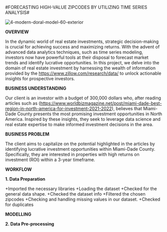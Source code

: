 #FORECASTING HIGH-VALUE ZIPCODES BY UTILIZING TIME SERIES ANALYSIS#

![4-modern-doral-model-60-exterior](https://github.com/Saoke1219/zillow_forecast/assets/144773775/98f6ad7f-58cc-4f42-9e3b-46ee27b37bbe)

**OVERVIEW**


In the dynamic world of real estate investments, strategic decision-making is crucial for achieving success and maximizing returns. With the advent of advanced data analytics techniques, such as time series modeling, investors now have powerful tools at their disposal to forecast market trends and identify lucrative opportunities. In this project, we delve into the domain of real estate investment by harnessing the wealth of information provided by the https://www.zillow.com/research/data/ to unlock actionable insights for prospective investors.

**BUSINESS UNDERSTANDING**


Our client is an investor with a budget of 300,000 dollars who, after reading articles such as (https://www.worldbizmagazine.net/post/miami-dade-best-region-in-north-america-for-investment-2021-2022), believes that Miami-Dade County presents the most promising investment opportunities in North America. Inspired by these insights, they seek to leverage data science and real estate expertise to make informed investment decisions in the area.

**BUSINESS PROBLEM**


The client aims to capitalize on the potential highlighted in the articles by identifying lucrative investment opportunities within Miami-Dade County. Specifically, they are interested in properties with high returns on investment (ROI) within a 3-year timeframe.

**WORKFLOW**

**1. Data Preparation**

+Imported the necessary libraries
+Loading the dataset
+Checked for the general data shape.
+Checked the dataset info
+Filtered the chosen zipcodes
+Checking and handling missing values in our dataset.
+Checked for duplicates

**MODELLING**

**2. Data Pre-processing**
